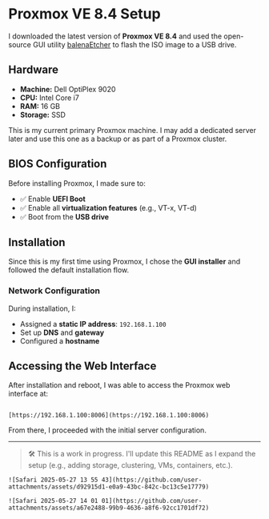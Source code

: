 # Proxmox VE 8.4 Setup

I downloaded the latest version of **Proxmox VE 8.4** and used the open-source GUI utility [balenaEtcher](https://www.balena.io/etcher/) to flash the ISO image to a USB drive.

## Hardware

- **Machine:** Dell OptiPlex 9020
- **CPU:** Intel Core i7
- **RAM:** 16 GB
- **Storage:** SSD

This is my current primary Proxmox machine. I may add a dedicated server later and use this one as a backup or as part of a Proxmox cluster.

## BIOS Configuration

Before installing Proxmox, I made sure to:

- ✅ Enable **UEFI Boot**
- ✅ Enable all **virtualization features** (e.g., VT-x, VT-d)
- ✅ Boot from the **USB drive**

## Installation

Since this is my first time using Proxmox, I chose the **GUI installer** and followed the default installation flow.

### Network Configuration

During installation, I:

- Assigned a **static IP address**: `192.168.1.100`
- Set up **DNS** and **gateway**
- Configured a **hostname**

## Accessing the Web Interface

After installation and reboot, I was able to access the Proxmox web interface at:

```

[https://192.168.1.100:8006](https://192.168.1.100:8006)

```

From there, I proceeded with the initial server configuration.

---

> 🛠️ This is a work in progress. I'll update this README as I expand the setup (e.g., adding storage, clustering, VMs, containers, etc.).
```
![Safari 2025-05-27 13 55 43](https://github.com/user-attachments/assets/d92915d1-e0a9-43bc-842c-bc13c5e17779)

![Safari 2025-05-27 14 01 01](https://github.com/user-attachments/assets/a67e2488-99b9-4636-a8f6-92cc1701df72)

